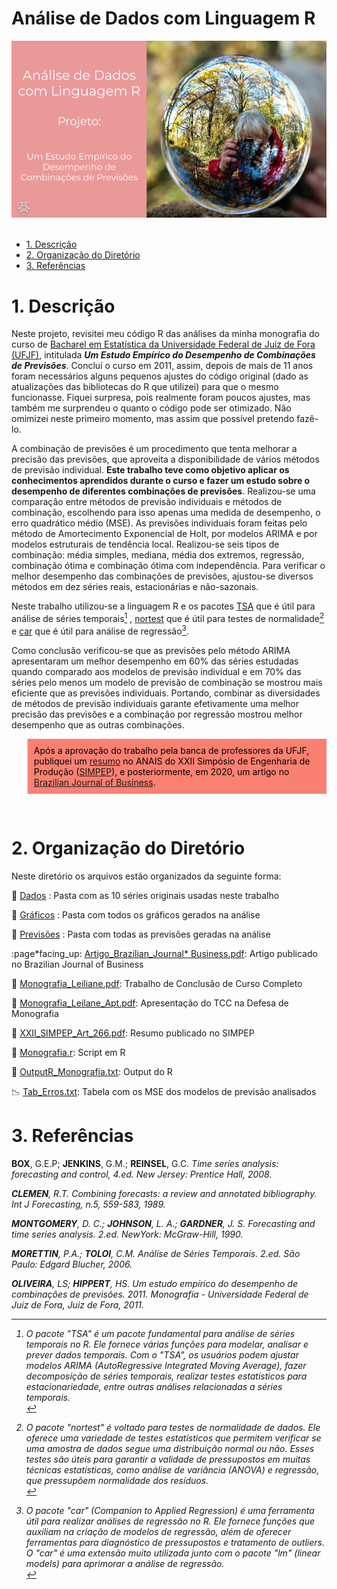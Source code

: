 # Análise de Dados com Linguagem R

<div align="center">
  <img src="header_tcc.png" alt="header" >
</div>
<br/>

-   [1. Descrição](#1-descrição)
-   [2. Organização do Diretório](#2-organização-do-diretório)
-   [3. Referências](#3-referências)

# 1. Descrição

Neste projeto, revisitei meu código R das análises da minha monografia do curso de [Bacharel em Estatística da Universidade Federal de Juiz de Fora (UFJF)](https://www.ufjf.br/cursoestatistica/), intitulada <i>**Um Estudo Empı́rico do Desempenho de Combinações de Previsões**</i>. Concluí o curso em 2011, assim, depois de mais de 11 anos foram necessários alguns pequenos ajustes do código original (dado as atualizações das bibliotecas do R que utilizei) para que o mesmo funcionasse. Fiquei surpresa, pois realmente foram poucos ajustes, mas também me surprendeu o quanto o código pode ser otimizado. Não omimizei neste primeiro momento, mas assim que possível pretendo fazê-lo.

A combinação de previsões é um procedimento que tenta melhorar a precisão das previsões, que aproveita a disponibilidade de vários métodos de previsão individual. **Este trabalho teve como objetivo aplicar os conhecimentos aprendidos durante o curso e fazer um estudo sobre o desempenho de diferentes combinações de previsões**. Realizou-se uma comparação entre métodos de previsão individuais e métodos de combinação, escolhendo para isso apenas uma medida de desempenho, o erro quadrático médio (MSE). As previsões individuais foram feitas pelo método de Amortecimento Exponencial de Holt, por modelos ARIMA e por modelos estruturais de tendência local. Realizou-se seis tipos de combinação: média simples, mediana, média dos extremos, regressão, combinação ótima e combinação ótima com independência. Para verificar o melhor desempenho das combinações de previsões, ajustou-se diversos métodos em dez séries reais, estacionárias e não-sazonais.

Neste trabalho utilizou-se a linguagem R e os pacotes [TSA](https://cran.r-project.org/web/packages/TSA/index.html) que é útil para análise de séries temporais[^1] , [nortest](https://cran.r-project.org/web/packages/nortest/index.html) que é útil para testes de normalidade[^2] e [car](https://cran.r-project.org/web/packages/car/index.html) que é útil para análise de regressão[^3].

Como conclusão verificou-se que as previsões pelo método ARIMA apresentaram um melhor desempenho em 60% das séries estudadas quando comparado aos modelos de previsão individual e em 70% das séries pelo menos um modelo de previsão de combinação se mostrou mais eficiente que as previsões individuais. Portando, combinar as diversidades de métodos de previsão individuais garante efetivamente uma melhor precisão das previsões e a combinação por regressão mostrou melhor desempenho que as outras combinações.

<blockquote style="background-color: salmon; padding: 10px; color: black;">
Após a aprovação do trabalho pela banca de professores da UFJF, publiquei um <a href="https://simpep.feb.unesp.br/abrir_arquivo_pdf.php?tipo=artigo&evento=10&art=266&cad=22556&opcao=com_id">resumo</a> no ANAIS do XXII Simpósio de Engenharia de Produção (<a href="https://simpep.feb.unesp.br/index.php">SIMPEP</a>), e posteriormente, em 2020, um artigo no <a href="https://ojs.brazilianjournals.com.br/bjb/article/view/13472">Brazilian Journal of Business</a>.
</blockquote><br/>

[^1]: O pacote "TSA" é um pacote fundamental para análise de séries temporais no R. Ele fornece várias funções para modelar, analisar e prever dados temporais. Com o "TSA", os usuários podem ajustar modelos ARIMA (AutoRegressive Integrated Moving Average), fazer decomposição de séries temporais, realizar testes estatísticos para estacionariedade, entre outras análises relacionadas a séries temporais.<br/>
[^2]: O pacote "nortest" é voltado para testes de normalidade de dados. Ele oferece uma variedade de testes estatísticos que permitem verificar se uma amostra de dados segue uma distribuição normal ou não. Esses testes são úteis para garantir a validade de pressupostos em muitas técnicas estatísticas, como análise de variância (ANOVA) e regressão, que pressupõem normalidade dos resíduos.<br/>
[^3]: O pacote "car" (Companion to Applied Regression) é uma ferramenta útil para realizar análises de regressão no R. Ele fornece funções que auxiliam na criação de modelos de regressão, além de oferecer ferramentas para diagnóstico de pressupostos e tratamento de outliers. O "car" é uma extensão muito utilizada junto com o pacote "lm" (linear models) para aprimorar a análise de regressão.<br/>

# 2. Organização do Diretório

Neste diretório os arquivos estão organizados da seguinte forma:

:file_folder: [Dados](https://github.com/Leiliane-Oliveira/Analise-de-Dados-com-Linguagem-R/tree/main/TCC_Gradua%C3%A7%C3%A3o/Dados) : Pasta com as 10 séries originais usadas neste trabalho

:file_folder: [Gráficos](https://github.com/Leiliane-Oliveira/Analise-de-Dados-com-Linguagem-R/tree/main/TCC_Gradua%C3%A7%C3%A3o/Gr%C3%A1ficos) : Pasta com todos os gráficos gerados na análise

:file_folder: [Previsões](https://github.com/Leiliane-Oliveira/Analise-de-Dados-com-Linguagem-R/tree/main/TCC_Gradua%C3%A7%C3%A3o/Previs%C3%B5es) : Pasta com todas as previsões geradas na análise

:page*facing_up: [Artigo_Brazilian_Journal* Business.pdf](https://github.com/Leiliane-Oliveira/Analise-de-Dados-com-Linguagem-R/blob/main/TCC_Gradua%C3%A7%C3%A3o/Artigo_Brazilian_Journal_%20Business.pdf): Artigo publicado no Brazilian Journal of Business

:page_facing_up: [Monografia_Leiliane.pdf](https://github.com/Leiliane-Oliveira/Analise-de-Dados-com-Linguagem-R/blob/main/TCC_Gradua%C3%A7%C3%A3o/Monografia_Leiliane.pdf): Trabalho de Conclusão de Curso Completo

:page_facing_up: [Monografia_Leilane_Apt.pdf](https://github.com/Leiliane-Oliveira/Analise-de-Dados-com-Linguagem-R/blob/main/TCC_Gradua%C3%A7%C3%A3o/Monografia_Leilane_Apt.pdf): Apresentação do TCC na Defesa de Monografia

:page_facing_up: [XXII_SIMPEP_Art_266.pdf](https://github.com/Leiliane-Oliveira/Analise-de-Dados-com-Linguagem-R/blob/main/TCC_Gradua%C3%A7%C3%A3o/XXII_SIMPEP_Art_266.pdf): Resumo publicado no SIMPEP

:page_facing_up: [Monografia.r](https://github.com/Leiliane-Oliveira/Analise-de-Dados-com-Linguagem-R/blob/main/TCC_Gradua%C3%A7%C3%A3o/Monografia.r): Script em R

:page_facing_up: [OutputR_Monografia.txt](https://github.com/Leiliane-Oliveira/Analise-de-Dados-com-Linguagem-R/blob/main/TCC_Gradua%C3%A7%C3%A3o/OutputR_Monografia.txt): Output do R

:chart_with_downwards_trend: [Tab_Erros.txt](https://github.com/Leiliane-Oliveira/Analise-de-Dados-com-Linguagem-R/blob/main/TCC_Gradua%C3%A7%C3%A3o/Tab_Erros.txt): Tabela com os MSE dos modelos de previsão analisados

# 3. Referências

**BOX**, G.E.P; **JENKINS**, G.M.; **REINSEL**, G.C. <i>Time series analysis: forecasting and control<i/>, 4.ed. New Jersey: Prentice Hall, 2008.

**CLEMEN**, R.T. <i>Combining forecasts: a review and annotated bibliography<i/>. Int J Forecasting, n.5, 559-583, 1989.

**MONTGOMERY**, D. C.; **JOHNSON**, L. A.; **GARDNER**, J. S. <i>Forecasting and time series analysis</i>. 2.ed. NewYork: McGraw-Hill, 1990.

**MORETTIN**, P.A.; **TOLOI**, C.M. <i>Análise de Séries Temporais</i>. 2.ed. São Paulo: Edgard Blucher, 2006.

**OLIVEIRA**, LS; **HIPPERT**, HS.<i> Um estudo empírico do desempenho de combinações de previsões<i/>. 2011. Monografia - Universidade Federal de Juiz de Fora, Juiz de Fora, 2011.

